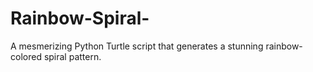 # Rainbow-Spiral-
A mesmerizing Python Turtle script that generates a stunning rainbow-colored spiral pattern.
